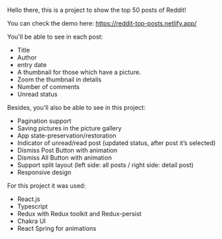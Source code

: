 Hello there, this is a project to show the top 50 posts of Reddit!

You can check the demo here: https://reddit-top-posts.netlify.app/

You'll be able to see in each post:
- Title
- Author
- entry date
- A thumbnail for those which have a picture.
- Zoom the thumbnail in details
- Number of comments
- Unread status

Besides, you'll also be able to see in this project:
- Pagination support
- Saving pictures in the picture gallery
- App state-preservation/restoration
- Indicator of unread/read post (updated status, after post it’s selected)
- Dismiss Post Button with animation
- Dismiss All Button with animation
- Support split layout (left side: all posts / right side: detail post)
- Responsive design

For this project it was used:
- React.js
- Typescript
- Redux with Redux toolkit and Redux-persist
- Chakra UI
- React Spring for animations
